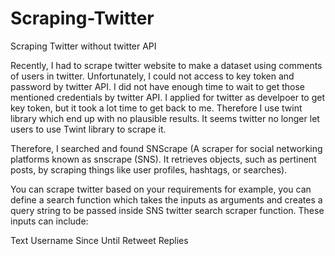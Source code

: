 # Scraping-Twitter
Scraping Twitter without twitter API


Recently, I had to scrape twitter website to make a dataset using comments of users in twitter. Unfortunately, I could not access to key token and password by twitter API. I did not have enough time to wait to get those mentioned credentials by twitter API. I applied for twitter as develpoer to get key token, but it took a lot time to get back to me. Therefore I use twint library which end up with no plausible results. It seems twitter no longer let users to use Twint library to scrape it. 

Therefore, I searched and found SNScrape (A scraper for social networking platforms known as snscrape (SNS). It retrieves objects, such as pertinent posts, by scraping things like user profiles, hashtags, or searches).

You can scrape twitter based on your requirements for example, you can define a search function which takes the inputs as arguments and creates a query string to be passed inside SNS twitter search scraper function. These inputs can include:

Text 
Username 
Since 
Until 
Retweet 
Replies 

 
